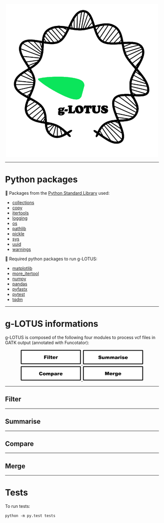 
<p align="center">
  <img width="500" height="500" src="img/g-LOTUS.gif">
</p>

----

# Python packages

:file_folder: Packages from the [Python Standard Library](https://docs.python.org/3/library/) used:

  - [collections](https://docs.python.org/3/library/collections.html)
  - [copy](https://docs.python.org/3/library/copy.html)
  - [itertools](https://docs.python.org/3/library/itertools.html)
  - [logging](https://docs.python.org/3/library/logging.html)
  - [os](https://docs.python.org/3/library/os.html)
  - [pathlib](https://docs.python.org/3/library/pathlib.html)
  - [pickle](https://docs.python.org/3/library/pickle.html)
  - [sys](https://docs.python.org/3/library/sys.html)
  - [uuid](https://docs.python.org/3/library/uuid.html)
  - [warnings](https://docs.python.org/3/library/warnings.html)
  
:file_folder: Required python packages to run g-LOTUS:
  
  - [matplotlib](https://matplotlib.org/)
  - [more_itertool](https://more-itertools.readthedocs.io/en/stable/)
  - [numpy](https://numpy.org/)
  - [pandas](https://pandas.pydata.org/)
  - [pyfastx](https://pyfastx.readthedocs.io/en/latest/)
  - [pytest](https://docs.pytest.org/en/7.2.x/)
  - [tqdm](https://tqdm.github.io/)
  
  
----

# g-LOTUS informations

g-LOTUS is composed of the following four modules to process vcf files in GATK output (annotated with Funcotator):

<p align="center">
  <a href="https://github.com/gsiekaniec/g-LOTUS/blob/main/README.md#filter">
    <img width="200" height="50" src="img/filter.png">
  </a>
  <a href="https://github.com/gsiekaniec/g-LOTUS/blob/main/README.md#summarise">
    <img width="200" height="50" src="img/summarise.png">
  </a>
  <a href="https://github.com/gsiekaniec/g-LOTUS/blob/main/README.md#compare">
    <img width="200" height="50" src="img/compare.png">
  </a>
    <img width="200" height="50" src="img/merge.png">
  </a>
</p>

----

## Filter


----

## Summarise



----

## Compare



----

## Merge

----

# Tests

To run tests:

``` 
python -m py.test tests
```
